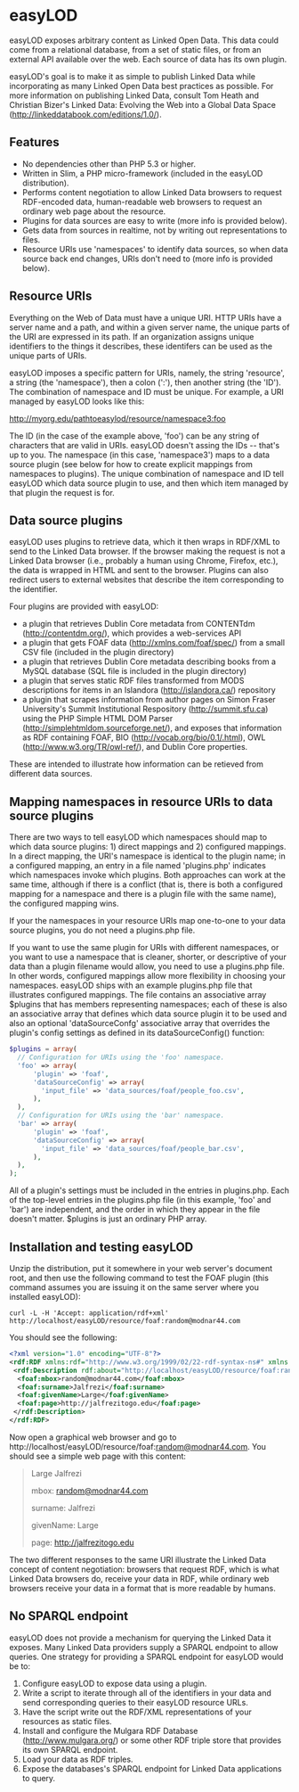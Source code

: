 # easyLOD

easyLOD exposes arbitrary content as Linked Open Data. This data could come from a relational database, from a set of static files, or from an external API available over the web. Each source of data has its own plugin.

easyLOD's goal is to make it as simple to publish Linked Data while incorporating as many Linked Open Data best practices as possible. For more information on publishing Linked Data, consult Tom Heath and Christian Bizer's Linked Data: Evolving the Web into a Global Data Space (http://linkeddatabook.com/editions/1.0/).

## Features

* No dependencies other than PHP 5.3 or higher.
* Written in Slim, a PHP micro-framework (included in the easyLOD distribution). 
* Performs content negotiation to allow Linked Data browsers to request RDF-encoded data, human-readable web browsers to request an ordinary web page about the resource.
* Plugins for data sources are easy to write (more info is provided below).
* Gets data from sources in realtime, not by writing out representations to files.
* Resource URIs use 'namespaces' to identify data sources, so when data source back end changes, URIs don't need to (more info is provided below).

## Resource URIs

Everything on the Web of Data must have a unique URI. HTTP URIs have a server name and a path, and within a given server name, the unique parts of the URI are expressed in its path. If an organization assigns unique identifiers to the things it describes, these identifers can be used as the unique parts of URIs.

easyLOD imposes a specific pattern for URIs, namely, the string 'resource', a string (the 'namespace'), then a colon (':'), then another string (the 'ID'). The combination of namespace and ID must be unique. For example, a URI managed by easyLOD looks like this:

http://myorg.edu/pathtoeasylod/resource/namespace3:foo

The ID (in the case of the example above, 'foo') can be any string of characters that are valid in URIs. easyLOD doesn't assing the IDs -- that's up to you. The namespace (in this case, 'namespace3') maps to a data source plugin (see below for how to create explicit mappings from namespaces to plugins). The unique combination of namespace and ID tell easyLOD which data source plugin to use, and then which item managed by that plugin the request is for.

## Data source plugins

easyLOD uses plugins to retrieve data, which it then wraps in RDF/XML to send to the Linked Data browser. If the browser making the request is not a Linked Data browser (i.e., probably a human using Chrome, Firefox, etc.), the data is wrapped in HTML and sent to the browser. Plugins can also redirect users to external websites that describe the item corresponding to the identifier.

Four plugins are provided with easyLOD: 

* a plugin that retrieves Dublin Core metadata from CONTENTdm (http://contentdm.org/), which provides a web-services API
* a plugin that gets FOAF data (http://xmlns.com/foaf/spec/) from a small CSV file (included in the plugin directory)
* a plugin that retrieves Dublin Core metadata describing books from a MySQL database (SQL file is included in the plugin directory)
* a plugin that serves static RDF files transformed from MODS descriptions for items in an Islandora (http://islandora.ca/) repository
* a plugin that scrapes information from author pages on Simon Fraser University's Summit Institutional Respository (http://summit.sfu.ca) using the PHP Simple HTML DOM Parser (http://simplehtmldom.sourceforge.net/), and exposes that information as RDF containing FOAF, BIO (http://vocab.org/bio/0.1/.html), OWL (http://www.w3.org/TR/owl-ref/), and Dublin Core properties.

These are intended to illustrate how information can be retieved from different data sources. 

## Mapping namespaces in resource URIs to data source plugins

There are two ways to tell easyLOD which namespaces should map to which data source plugins: 1) direct mappings and 2) configured mappings. In a direct mapping, the URI's namespace is identical to the plugin name; in a configured mapping, an entry in a file named 'plugins.php' indicates which namespaces invoke which plugins. Both approaches can work at the same time, although if there is a conflict (that is, there is both a configured mapping for a namespace and there is a plugin file with the same name), the configured mapping wins.

If your the namespaces in your resource URIs map one-to-one to your data source plugins, you do not need a plugins.php file.

If you want to use the same plugin for URIs with different namespaces, or you want to use a namespace that is cleaner, shorter, or descriptive of your data than a plugin filename would allow, you need to use a plugins.php file. In other words, configured mappings allow more flexibility in choosing your namespaces. easyLOD ships with an example plugins.php file that illustrates configured mappings. The file contains an associative array $plugins that has members representing namespaces; each of these is also an associative array that defines which data source plugin it to be used and also an optional 'dataSourceConfg' associative array that overrides the plugin's config settings as defined in its dataSourceConfig() function:

```php
$plugins = array(
  // Configuration for URIs using the 'foo' namespace.
  'foo' => array(
      'plugin' => 'foaf',
      'dataSourceConfig' => array(
        'input_file' => 'data_sources/foaf/people_foo.csv',
      ),
  ),
  // Configuration for URIs using the 'bar' namespace.
  'bar' => array(
      'plugin' => 'foaf',
      'dataSourceConfig' => array(
        'input_file' => 'data_sources/foaf/people_bar.csv',
      ),
  ),
);
```

All of a plugin's settings must be included in the entries in plugins.php. Each of the top-level entries in the plugins.php file (in this example, 'foo' and 'bar') are independent, and the order in which they appear in the file doesn't matter. $plugins is just an ordinary PHP array.

## Installation and testing easyLOD

Unzip the distribution, put it somewhere in your web server's document root, and then use the following command to test the FOAF plugin (this command assumes you are issuing it on the same server where you installed easyLOD):

`curl -L -H 'Accept: application/rdf+xml' http://localhost/easyLOD/resource/foaf:random@modnar44.com`

You should see the following:

```xml
<?xml version="1.0" encoding="UTF-8"?>
<rdf:RDF xmlns:rdf="http://www.w3.org/1999/02/22-rdf-syntax-ns#" xmlns:foaf="http://xmlns.com/foaf/0.1/">
 <rdf:Description rdf:about="http://localhost/easyLOD/resource/foaf:random@modnar44.com">
  <foaf:mbox>random@modnar44.com</foaf:mbox>
  <foaf:surname>Jalfrezi</foaf:surname>
  <foaf:givenName>Large</foaf:givenName>
  <foaf:page>http://jalfrezitogo.edu</foaf:page>
 </rdf:Description>
</rdf:RDF>
```

Now open a graphical web browser and go to http://localhost/easyLOD/resource/foaf:random@modnar44.com. You should see a simple web page with this content:

> Large Jalfrezi
>
> mbox: random@modnar44.com
>
> surname: Jalfrezi
>
> givenName: Large
>
> page: http://jalfrezitogo.edu

The two different responses to the same URI illustrate the Linked Data concept of content negotiation: browsers that request RDF, which is what Linked Data browsers do, receive your data in RDF, while ordinary web browsers receive your data in a format that is more readable by humans.

## No SPARQL endpoint

easyLOD does not provide a mechanism for querying the Linked Data it exposes. Many Linked Data providers supply a SPARQL endpoint to allow queries. One strategy for providing a SPARQL endpoint for easyLOD would be to:

1. Configure easyLOD to expose data using a plugin.
2. Write a script to iterate through all of the identifiers in your data and send corresponding queries to their easyLOD resource URLs.
3. Have the script write out the RDF/XML representations of your resources as static files.
4. Install and configure the Mulgara RDF Database (http://www.mulgara.org/) or some other RDF triple store that provides its own SPARQL endpoint.
5. Load your data as RDF triples.
6. Expose the databases's SPARQL endpoint for Linked Data applications to query.
